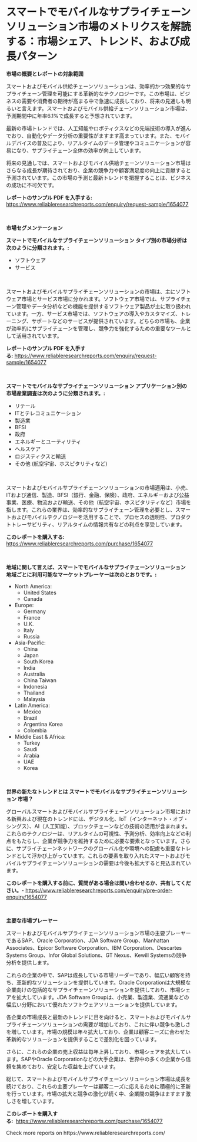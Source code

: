 <p><h1>スマートでモバイルなサプライチェーンソリューション市場のメトリクスを解読する：市場シェア、トレンド、および成長パターン</h1></p><p><strong>市場の概要とレポートの対象範囲</strong></p>
<p><p>スマートおよびモバイル供給チェーンソリューションは、効率的かつ効果的なサプライチェーン管理を可能にする革新的なテクノロジーです。この市場は、ビジネスの需要や消費者の期待が高まる中で急速に成長しており、将来の見通しも明るいと言えます。スマートおよびモバイル供給チェーンソリューション市場は、予測期間中に年率6.1%で成長すると予想されています。</p><p>最新の市場トレンドでは、人工知能やロボティクスなどの先端技術の導入が進んでおり、自動化やデータ分析の重要性がますます高まっています。また、モバイルデバイスの普及により、リアルタイムのデータ管理やコミュニケーションが容易になり、サプライチェーン全体の効率が向上しています。</p><p>将来の見通しでは、スマートおよびモバイル供給チェーンソリューション市場はさらなる成長が期待されており、企業の競争力や顧客満足度の向上に貢献すると予測されています。この市場の予測と最新トレンドを把握することは、ビジネスの成功に不可欠です。</p></p>
<p><strong>レポートのサンプル PDF を入手する:</strong> <a href="https://www.reliableresearchreports.com/enquiry/request-sample/1654077">https://www.reliableresearchreports.com/enquiry/request-sample/1654077</a></p>
<p>&nbsp;</p>
<p><strong>市場セグメンテーション</strong></p>
<p><strong>スマートでモバイルなサプライチェーンソリューション タイプ別の市場分析は次のように分類されます。:</strong></p>
<p><ul><li>ソフトウェア</li><li>サービス</li></ul></p>
<p>&nbsp;</p>
<p><p>スマートおよびモバイルサプライチェーンソリューションの市場は、主にソフトウェア市場とサービス市場に分かれます。ソフトウェア市場では、サプライチェーン管理やデータ分析などの機能を提供するソフトウェア製品が主に取り扱われています。一方、サービス市場では、ソフトウェアの導入やカスタマイズ、トレーニング、サポートなどのサービスが提供されています。どちらの市場も、企業が効率的にサプライチェーンを管理し、競争力を強化するための重要なツールとして活用されています。</p></p>
<p><strong>レポートのサンプル PDF を入手する:</strong>&nbsp;<a href="https://www.reliableresearchreports.com/enquiry/request-sample/1654077">https://www.reliableresearchreports.com/enquiry/request-sample/1654077</a></p>
<p>&nbsp;</p>
<p><strong> スマートでモバイルなサプライチェーンソリューション アプリケーション別の市場産業調査は次のように分類されます。:</strong></p>
<p><ul><li>リテール</li><li>ITとテレコミュニケーション</li><li>製造業</li><li>BFSI</li><li>政府</li><li>エネルギーとユーティリティ</li><li>ヘルスケア</li><li>ロジスティクスと輸送</li><li>その他 (航空宇宙、ホスピタリティなど)</li></ul></p>
<p>&nbsp;</p>
<p><p>スマートおよびモバイルサプライチェーンソリューションの市場適用は、小売、ITおよび通信、製造、BFSI（銀行、金融、保険）、政府、エネルギーおよび公益事業、医療、物流および輸送、その他（航空宇宙、ホスピタリティなど）市場を指します。これらの業界は、効率的なサプライチェーン管理を必要とし、スマートおよびモバイルテクノロジーを活用することで、プロセスの透明性、プロダクトトレーサビリティ、リアルタイムの情報共有などの利点を享受しています。</p></p>
<p><strong>このレポートを購入する:</strong>&nbsp; <a href="https://www.reliableresearchreports.com/purchase/1654077">https://www.reliableresearchreports.com/purchase/1654077</a></p>
<p>&nbsp;</p>
<p><strong>地域に関して言えば、スマートでモバイルなサプライチェーンソリューション 地域ごとに利用可能なマーケットプレーヤーは次のとおりです。:</strong></p>
<p><ul>
    <li>
        North America:
        <ul>
            <li>United States</li>
            <li>Canada</li>
        </ul>
    </li>
    <li>
        Europe:
        <ul>
            <li>Germany</li>
            <li>France</li>
            <li>U.K.</li>
            <li>Italy</li>
            <li>Russia</li>
        </ul>
    </li>
    <li>
        Asia-Pacific:
        <ul>
            <li>China</li>
            <li>Japan</li>
            <li>South Korea</li>
            <li>India</li>
            <li>Australia</li>
            <li>China Taiwan</li>
            <li>Indonesia</li>
            <li>Thailand</li>
            <li>Malaysia</li>
        </ul>
    </li>
    <li>
        Latin America:
        <ul>
            <li>Mexico</li>
            <li>Brazil</li>
            <li>Argentina Korea</li>
            <li>Colombia</li>
        </ul>
    </li>
    <li>
        Middle East & Africa:
        <ul>
            <li>Turkey</li>
            <li>Saudi</li>
            <li>Arabia</li>
            <li>UAE</li>
            <li>Korea</li>
        </ul>
    </li>
    </ul></p>
<p>&nbsp;</p>
<p><strong>世界の新たなトレンドとは スマートでモバイルなサプライチェーンソリューション 市場？</strong></p>
<p><p>グローバルスマートおよびモバイルサプライチェーンソリューション市場における新興および現在のトレンドには、デジタル化、IoT（インターネット・オブ・シングス）、AI（人工知能）、ブロックチェーンなどの技術の活用が含まれます。これらのテクノロジーは、リアルタイムの可視性、予測分析、効率向上などの利点をもたらし、企業が競争力を維持するために必要な要素となっています。さらに、サプライチェーンネットワークのグローバル化や環境への配慮も重要なトレンドとして浮かび上がっています。これらの要素を取り入れたスマートおよびモバイルサプライチェーンソリューションの需要は今後も拡大すると見込まれています。</p></p>
<p><strong>このレポートを購入する前に、質問がある場合は問い合わせるか、共有してください。</strong>- <a href="https://www.reliableresearchreports.com/enquiry/pre-order-enquiry/1654077">https://www.reliableresearchreports.com/enquiry/pre-order-enquiry/1654077</a></p>
<p>&nbsp;</p>
<p><strong>主要な市場プレーヤー</strong></p>
<p><p>スマートおよびモバイルサプライチェーンソリューション市場の主要プレーヤーであるSAP、Oracle Corporation、JDA Software Group、Manhattan Associates、Epicor Software Corporation、IBM Corporation、Descartes Systems Group、Infor Global Solutions、GT Nexus、Kewill Systemsの競争分析を提供します。 </p><p>これらの企業の中で、SAPは成長している市場リーダーであり、幅広い顧客を持ち、革新的なソリューションを提供しています。Oracle Corporationは大規模な企業向けの包括的なサプライチェーンソリューションを提供しており、市場シェアを拡大しています。JDA Software Groupは、小売業、製造業、流通業などの幅広い分野において優れたソフトウェアソリューションを提供しています。</p><p>各企業の市場成長と最新のトレンドに目を向けると、スマートおよびモバイルサプライチェーンソリューションの需要が増加しており、これに伴い競争も激しさを増しています。市場の規模は年々拡大しており、企業は顧客ニーズに合わせた革新的なソリューションを提供することで差別化を図っています。</p><p>さらに、これらの企業の売上収益は毎年上昇しており、市場シェアを拡大しています。SAPやOracle Corporationなどの大手企業は、世界中の多くの企業から信頼を集めており、安定した収益を上げています。</p><p>総じて、スマートおよびモバイルサプライチェーンソリューション市場は成長を続けており、これらの主要プレーヤーは顧客ニーズに応えるために積極的に革新を行っています。市場の拡大と競争の激化が続く中、企業間の競争はますます激しさを増しています。</p></p>
<p><strong>このレポートを購入する:</strong>&nbsp;&nbsp;<a href="https://www.reliableresearchreports.com/purchase/1654077">https://www.reliableresearchreports.com/purchase/1654077</a></p>
<p>Check more reports on https://www.reliableresearchreports.com/</p>